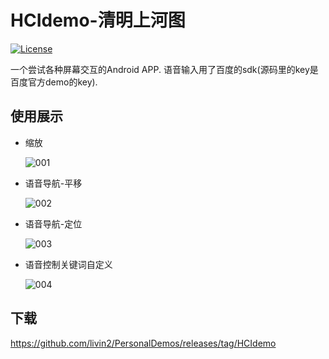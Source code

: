 # HCIdemo-清明上河图

 [![License](https://img.shields.io/badge/License-Apache%202.0-blue.svg)](https://opensource.org/licenses/Apache-2.0) 

一个尝试各种屏幕交互的Android APP. 语音输入用了百度的sdk(源码里的key是百度官方demo的key).

## 使用展示

- 缩放

  ![001](https://s2.ax1x.com/2020/03/06/3LdERA.gif)

- 语音导航-平移

  ![002](https://s2.ax1x.com/2020/03/06/3Lwnp9.gif)

- 语音导航-定位

  ![003](https://s2.ax1x.com/2020/03/06/3LwJte.gif)

- 语音控制关键词自定义

  ![004](https://s2.ax1x.com/2020/03/06/3Lw57T.gif)

## 下载

 https://github.com/livin2/PersonalDemos/releases/tag/HCIdemo

